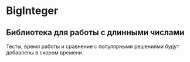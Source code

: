 # BigInteger

## Библиотека для работы с длинными числами

Тесты, время работы и сравнение с популярными решениями будут добавлены в скором времени.